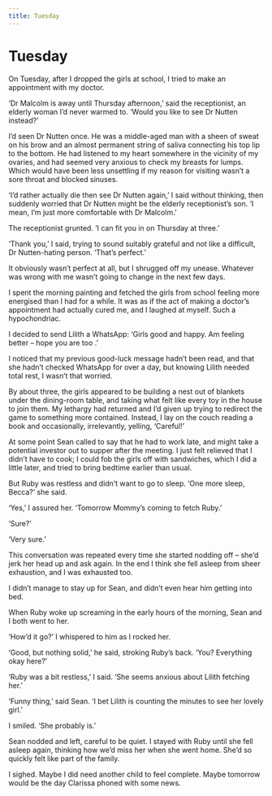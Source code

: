 ```yaml
---
title: Tuesday
---
```


# Tuesday

On Tuesday, after I dropped the girls at school, I tried to make an appointment with my doctor.

‘Dr Malcolm is away until Thursday afternoon,’ said the receptionist, an elderly woman I’d never warmed to. ‘Would you like to see Dr Nutten instead?’

I’d seen Dr Nutten once. He was a middle-aged man with a sheen of sweat on his brow and an almost permanent string of saliva connecting his top lip to the bottom. He had listened to my heart somewhere in the vicinity of my ovaries, and had seemed very anxious to check my breasts for lumps. Which would have been less unsettling if my reason for visiting wasn’t a sore throat and blocked sinuses.

‘I’d rather actually die then see Dr Nutten again,’ I said without thinking, then suddenly worried that Dr Nutten might be the elderly receptionist’s son. ‘I mean, I’m just more comfortable with Dr Malcolm.’

The receptionist grunted. ‘I can fit you in on Thursday at three.’

‘Thank you,’ I said, trying to sound suitably grateful and not like a difficult, Dr Nutten-hating person. ‘That’s perfect.’

It obviously wasn’t perfect at all, but I shrugged off my unease. Whatever was wrong with me wasn’t going to change in the next few days.

I spent the morning painting and fetched the girls from school feeling more energised than I had for a while. It was as if the act of making a doctor’s appointment had actually cured me, and I laughed at myself. Such a hypochondriac.

I decided to send Lilith a WhatsApp: ‘Girls good and happy. Am feeling better – hope you are too .’

I noticed that my previous good-luck message hadn’t been read, and that she hadn’t checked WhatsApp for over a day, but knowing Lilith needed total rest, I wasn’t that worried.

By about three, the girls appeared to be building a nest out of blankets under the dining-room table, and taking what felt like every toy in the house to join them. My lethargy had returned and I’d given up trying to redirect the game to something more contained. Instead, I lay on the couch reading a book and occasionally, irrelevantly, yelling, ‘Careful!’

At some point Sean called to say that he had to work late, and might take a potential investor out to supper after the meeting. I just felt relieved that I didn’t have to cook; I could fob the girls off with sandwiches, which I did a little later, and tried to bring bedtime earlier than usual.

But Ruby was restless and didn’t want to go to sleep. ‘One more sleep, Becca?’ she said.

‘Yes,’ I assured her. ‘Tomorrow Mommy’s coming to fetch Ruby.’

‘Sure?’

‘Very sure.’

This conversation was repeated every time she started nodding off – she’d jerk her head up and ask again. In the end I think she fell asleep from sheer exhaustion, and I was exhausted too.

I didn’t manage to stay up for Sean, and didn’t even hear him getting into bed.

When Ruby woke up screaming in the early hours of the morning, Sean and I both went to her.

‘How’d it go?’ I whispered to him as I rocked her.

‘Good, but nothing solid,’ he said, stroking Ruby’s back. ‘You? Everything okay here?’

‘Ruby was a bit restless,’ I said. ‘She seems anxious about Lilith fetching her.’

‘Funny thing,’ said Sean. ‘I bet Lilith is counting the minutes to see her lovely girl.’

I smiled. ‘She probably is.’

Sean nodded and left, careful to be quiet. I stayed with Ruby until she fell asleep again, thinking how we’d miss her when she went home. She’d so quickly felt like part of the family.

I sighed. Maybe I did need another child to feel complete. Maybe tomorrow would be the day Clarissa phoned with some news.

